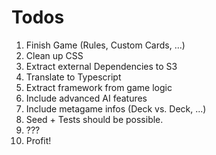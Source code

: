 # Todos

1. Finish Game (Rules, Custom Cards, ...)
2. Clean up CSS
3. Extract external Dependencies to S3
4. Translate to Typescript
5. Extract framework from game logic
6. Include advanced AI features
7. Include metagame infos (Deck vs. Deck, ...)
8. Seed + Tests should be possible.
9. ???
10. Profit!